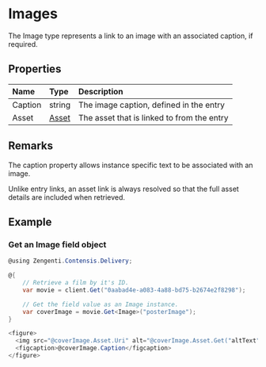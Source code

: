 # Images

The Image type represents a link to an image with an associated caption, if required.

## Properties

| Name | Type | Description |
| :--- | :--- | :---------- |
| Caption | string | The image caption, defined in the entry |
| Asset | [Asset](/model/asset.md) | The asset that is linked to from the entry |

## Remarks

The caption property allows instance specific text to be associated with an image.

Unlike entry links, an asset link is always resolved so that the full asset details are included when retrieved.

## Example

### Get an Image field object

```cs
@using Zengenti.Contensis.Delivery;

@{
    // Retrieve a film by it's ID.
    var movie = client.Get("0aabad4e-a083-4a88-bd75-b2674e2f8298");

    // Get the field value as an Image instance.
    var coverImage = movie.Get<Image>("posterImage");
}

<figure>
  <img src="@coverImage.Asset.Uri" alt="@coverImage.Asset.Get("altText")" width="304" height="228">
  <figcaption>@coverImage.Caption</figcaption>
</figure>

```
